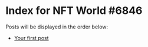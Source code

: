 # Index for NFT World #6846
Posts will be displayed in the order below:

- [Your first post](./001-first.md)

